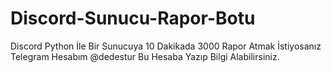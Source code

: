 # Discord-Sunucu-Rapor-Botu
Discord Python İle Bir Sunucuya 10 Dakikada 3000 Rapor Atmak İstiyosanız Telegram Hesabım @dedestur Bu Hesaba Yazıp Bilgi Alabilirsiniz.
